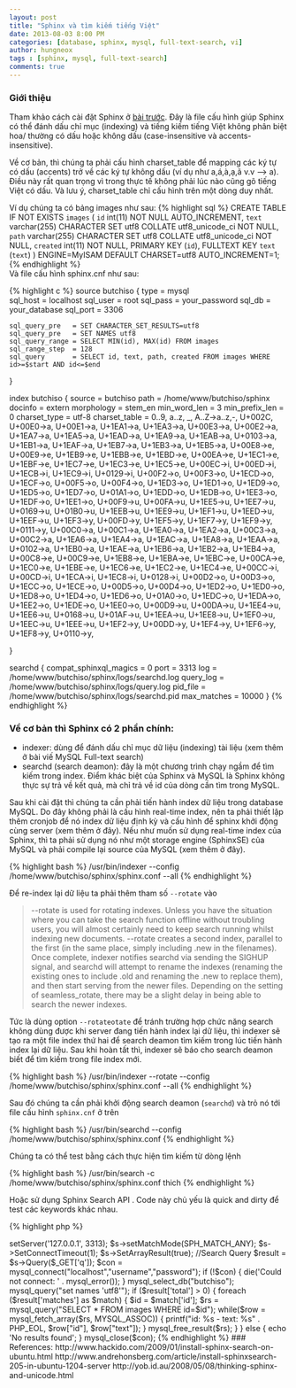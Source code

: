 ```yaml
---
layout: post
title: "Sphinx và tìm kiếm tiếng Việt"
date: 2013-08-03 8:00 PM
categories: [database, sphinx, mysql, full-text-search, vi]
author: hungneox
tags : [sphinx, mysql, full-text-search]
comments: true
---
```


### Giới thiệu
Tham khảo cách cài đặt Sphinx ở [bài trước](/2012/04/cai-va-chay-thu-sphinx-tren-windows.html). Đây là file cấu hình giúp Sphinx có thể đánh dấu chỉ mục (indexing) và tiếng kiếm tiếng Việt không phân biệt hoa/ thường có dấu hoặc không dấu (case-insensitive và accents-insensitive).

Về cơ bản, thì chúng ta phải cấu hình charset_table để mapping các ký tự có dấu (accents) trở về các ký tự không dấu (ví dụ như a,á,à,ạ,ã v.v --> a). Điều này rất quan trọng vì trong thực tế không phải lúc nào cũng gõ tiếng Việt có dấu. Và lưu ý, charset_table chỉ cấu hình trên một dòng duy nhất.

Ví dụ chúng ta có bảng images như sau:
{% highlight sql %}
CREATE TABLE IF NOT EXISTS `images` (
  `id` int(11) NOT NULL AUTO_INCREMENT,
  `text` varchar(255) CHARACTER SET utf8 COLLATE utf8_unicode_ci NOT NULL,
  `path` varchar(255) CHARACTER SET utf8 COLLATE utf8_unicode_ci NOT NULL,
  `created` int(11) NOT NULL,
  PRIMARY KEY (`id`),
  FULLTEXT KEY `text` (`text`)
) ENGINE=MyISAM  DEFAULT CHARSET=utf8 AUTO_INCREMENT=1;
{% endhighlight %}  
Và file cấu hình sphinx.cnf như sau:

{% highlight c %}
source butchiso {
    type     = mysql   
    sql_host = localhost
    sql_user = root
    sql_pass = your_password
    sql_db   = your_database
    sql_port = 3306
    
    sql_query_pre   = SET CHARACTER_SET_RESULTS=utf8
    sql_query_pre   = SET NAMES utf8
    sql_query_range = SELECT MIN(id), MAX(id) FROM images
    sql_range_step  = 128
    sql_query       = SELECT id, text, path, created FROM images WHERE id>=$start AND id<=$end
}
 
index butchiso {
    source = butchiso
    path = /home/www/butchiso/sphinx
    docinfo = extern
    morphology = stem_en
    min_word_len = 3
    min_prefix_len = 0
    charset_type   = utf-8
    charset_table = 0..9, a..z, _, A..Z->a..z,-, U+002C, \
    U+00E0->a, U+00E1->a, U+1EA1->a, U+1EA3->a, U+00E3->a, U+00E2->a, U+1EA7->a, U+1EA5->a, U+1EAD->a, U+1EA9->a, U+1EAB->a, U+0103->a, U+1EB1->a, U+1EAF->a, U+1EB7->a, U+1EB3->a, U+1EB5->a, U+00E8->e, U+00E9->e, U+1EB9->e, U+1EBB->e, U+1EBD->e, U+00EA->e, U+1EC1->e, U+1EBF->e, U+1EC7->e, U+1EC3->e, U+1EC5->e, U+00EC->i, U+00ED->i, U+1ECB->i, U+1EC9->i, U+0129->i, U+00F2->o, U+00F3->o, U+1ECD->o, U+1ECF->o, U+00F5->o, U+00F4->o, U+1ED3->o, U+1ED1->o, U+1ED9->o, U+1ED5->o, U+1ED7->o, U+01A1->o, U+1EDD->o, U+1EDB->o, U+1EE3->o, U+1EDF->o, U+1EE1->o, U+00F9->u, U+00FA->u, U+1EE5->u, U+1EE7->u, U+0169->u, U+01B0->u, U+1EEB->u, U+1EE9->u, U+1EF1->u, U+1EED->u, U+1EEF->u, U+1EF3->y, U+00FD->y, U+1EF5->y, U+1EF7->y, U+1EF9->y, U+0111->y, U+00C0->a, U+00C1->a, U+1EA0->a, U+1EA2->a, U+00C3->a, U+00C2->a, U+1EA6->a, U+1EA4->a, U+1EAC->a, U+1EA8->a, U+1EAA->a, U+0102->a, U+1EB0->a, U+1EAE->a, U+1EB6->a, U+1EB2->a, U+1EB4->a, U+00C8->e, U+00C9->e, U+1EB8->e, U+1EBA->e, U+1EBC->e, U+00CA->e, U+1EC0->e, U+1EBE->e, U+1EC6->e, U+1EC2->e, U+1EC4->e, U+00CC->i, U+00CD->i, U+1ECA->i, U+1EC8->i, U+0128->i, U+00D2->o, U+00D3->o, U+1ECC->o, U+1ECE->o, U+00D5->o, U+00D4->o, U+1ED2->o, U+1ED0->o, U+1ED8->o, U+1ED4->o, U+1ED6->o, U+01A0->o, U+1EDC->o, U+1EDA->o, U+1EE2->o, U+1EDE->o, U+1EE0->o, U+00D9->u, U+00DA->u, U+1EE4->u, U+1EE6->u, U+0168->u, U+01AF->u, U+1EEA->u, U+1EE8->u, U+1EF0->u, U+1EEC->u, U+1EEE->u, U+1EF2->y, U+00DD->y, U+1EF4->y, U+1EF6->y, U+1EF8->y, U+0110->y,

}
 

searchd {
    compat_sphinxql_magics = 0
    port = 3313
    log = /home/www/butchiso/sphinx/logs/searchd.log
    query_log = /home/www/butchiso/sphinx/logs/query.log
    pid_file = /home/www/butchiso/sphinx/logs/searchd.pid
    max_matches = 10000
}
{% endhighlight %}


### Về cơ bản thì Sphinx có 2 phần chính:
* indexer: dùng để đánh dấu chỉ mục dữ liệu (indexing) tài liệu (xem thêm ở bài viế MySQL Full-text search)
* searchd (search deamon): đây là một chương trình chạy ngầm để tìm kiếm trong index. Điểm khác biệt của Sphinx và MySQL là Sphinx không thực sự trả về kết quả, mà chỉ trả về id của dòng cần tìm trong MySQL.

Sau khi cài đặt thì chúng ta cần phải tiến hành index dữ liệu trong database MySQL. Do đây không phải là cấu hình real-time index, nên ta phải thiết lập thêm cronjob để nó index dữ liệu định kỳ và cấu hình để sphinx khởi động cùng server (xem thêm ở đây). Nếu như muốn sử dụng real-time index của Sphinx, thì ta phải sử dụng nó như một storage engine (SphinxSE) của MySQL và phải compile lại source của MySQL (xem thêm ở đây).

{% highlight bash %}
/usr/bin/indexer --config /home/www/butchiso/sphinx/sphinx.conf --all
{% endhighlight %}

Để re-index lại dữ liệu ta phải thêm tham số `--rotate` vào

> --rotate is used for rotating indexes. Unless you have the situation where you can take the search function offline without troubling users, you will almost certainly need to keep search running whilst indexing new documents. --rotate creates a second index, parallel to the first (in the same place, simply including .new in the filenames). Once complete, indexer notifies searchd via sending the SIGHUP signal, and searchd will attempt to rename the indexes (renaming the existing ones to include .old and renaming the .new to replace them), and then start serving from the newer files. Depending on the setting of seamless_rotate, there may be a slight delay in being able to search the newer indexes.

Tức là dùng option `--rotateotate` để tránh trường hợp chức năng search không dùng được khi server đang tiến hành index lại dữ liệu, thì indexer sẽ tạo ra một file index thứ hai để search deamon tìm kiếm trong lúc tiến hành index lại dữ liệu. Sau khi hoàn tất thì, indexer sẽ báo cho search deamon biết để tìm kiếm trong file index mới.

{% highlight bash %}
 /usr/bin/indexer --rotate --config /home/www/butchiso/sphinx/sphinx.conf --all
{% endhighlight %}

Sau đó chúng ta cần phải khởi động search deamon (`searchd`) và trỏ nó tới file cấu hình `sphinx.cnf` ở trên

{% highlight bash %}
/usr/bin/searchd --config  /home/www/butchiso/sphinx/sphinx.conf
{% endhighlight %}

Chúng ta có thể test bằng cách thực hiện tìm kiếm từ dòng lệnh

{% highlight bash %}
/usr/bin/search -c /home/www/butchiso/sphinx/sphinx.conf thich
{% endhighlight %}

Hoặc sử dụng Sphinx Search API . Code này chủ yếu là quick and dirty để test các keywords khác nhau.

{% highlight php %}
<?php
require_once('sphinxapi.php');
//Sphinx
$s = new SphinxClient();
$s->setServer('127.0.0.1', 3313);
$s->setMatchMode(SPH_MATCH_ANY);
$s->SetConnectTimeout(1);
$s->SetArrayResult(true);
//Search Query
$result = $s->Query($_GET['q']);

$con = mysql_connect("localhost","username","password");
if (!$con)
{
  die('Could not connect: ' . mysql_error());
}
mysql_select_db("butchiso");
mysql_query("set names 'utf8'");   
if ($result['total'] > 0) {
 foreach ($result['matches'] as $match) 
 {  
  $id = $match['id'];
  $rs = mysql_query("SELECT * FROM images WHERE id=$id");
  while($row = mysql_fetch_array($rs, MYSQL_ASSOC))
  {
   printf("id: %s  - text: %s" . PHP_EOL, $row["id"], $row["text"]);
  }
  mysql_free_result($rs);
 }
} 
else 
{
 echo 'No results found';       
}

mysql_close($con); 
{% endhighlight %}

### References:
http://www.hackido.com/2009/01/install-sphinx-search-on-ubuntu.html
http://www.andrehonsberg.com/article/install-sphinxsearch-205-in-ubuntu-1204-server
http://yob.id.au/2008/05/08/thinking-sphinx-and-unicode.html
